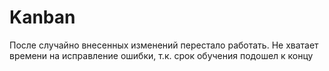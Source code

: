 # Kanban
После случайно внесенных изменений перестало работать. Не хватает времени на исправление ошибки, т.к. срок обучения подошел к концу
